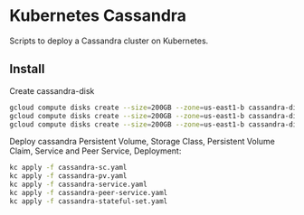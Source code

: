 Kubernetes Cassandra
====================
Scripts to deploy a Cassandra cluster on Kubernetes.

Install
-------

Create cassandra-disk
```bash
gcloud compute disks create --size=200GB --zone=us-east1-b cassandra-disk-0
gcloud compute disks create --size=200GB --zone=us-east1-b cassandra-disk-1
gcloud compute disks create --size=200GB --zone=us-east1-b cassandra-disk-2
```

Deploy cassandra Persistent Volume, Storage Class, Persistent Volume Claim, Service and Peer Service, Deployment:
```bash
kc apply -f cassandra-sc.yaml
kc apply -f cassandra-pv.yaml
kc apply -f cassandra-service.yaml
kc apply -f cassandra-peer-service.yaml
kc apply -f cassandra-stateful-set.yaml
```
